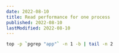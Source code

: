 ```yaml
---
date: 2022-08-10
title: Read performance for one process
published: 2022-08-10
lastModified: 2022-08-10
---
```



```bash
top -p `pgrep "app"` -n 1 -b | tail -n 2
```